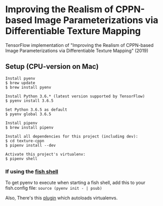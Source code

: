 # Improving the Realism of CPPN-based Image Parameterizations via Differentiable Texture Mapping
TensorFlow implementation of "Improving the Realism of CPPN-based Image Parameterizations via Differentiable Texture Mapping" (2019)

## Setup (CPU-version on Mac)
```
Install pyenv
$ brew update
$ brew install pyenv

Install Python 3.6.* (latest version supported by TensorFlow)
$ pyenv install 3.6.5

Set Python 3.6.5 as default
$ pyenv global 3.6.5

Install pipenv
$ brew install pipenv

Install all dependencies for this project (including dev):
$ cd texture-cppn
$ pipenv install --dev

Activate this project's virtualenv:
$ pipenv shell
```

### If using the [fish shell](https://github.com/fish-shell/fish-shell)
To get pyenv to execute when starting a fish shell, add this to your fish.config file:
`source (pyenv init - | psub)`

Also, There's this [plugin](https://github.com/kennethreitz/fish-pipenv) which autoloads virtualenvs.